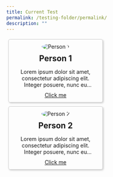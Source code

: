 ```yaml
---
title: Current Test
permalink: /testing-folder/permalink/
description: ""
---
```

<style>
.card-container {
  display: flex;
  flex-wrap: wrap;
}

.card {
  width: 45%;
  margin: 1%;
  padding: 10px;
  border: 1px solid #ccc;
  border-radius: 5px;
  box-shadow: 2px 2px 4px #ccc;
  text-align: center;
}

.card img {
  max-width: 100%;
  height: auto;
  border-radius: 50%;
}

.card h2 {
  margin-top: 10px;
  margin-bottom: 5px;
}

.card p {
  margin-bottom: 10px;
  overflow: hidden;
  text-overflow: ellipsis;
  display: -webkit-box;
  -webkit-line-clamp: 3;
  -webkit-box-orient: vertical;
}

.card a {
  
}


</style>

<div class="card-container">
  <div class="card">
    <img alt="Person 1" src="person1.jpg">
    <h2>Person 1</h2>
    <p>Lorem ipsum dolor sit amet, consectetur adipiscing elit. Integer posuere, nunc eu malesuada gravida, turpis mi dapibus elit, eu volutpat nisl justo non urna.</p>
    <a href="#">Click me</a>
  </div>
  
  <div class="card">
    <img alt="Person 2" src="person2.jpg">
    <h2>Person 2</h2>
    <p>Lorem ipsum dolor sit amet, consectetur adipiscing elit. Integer posuere, nunc eu malesuada gravida, turpis mi dapibus elit, eu volutpat nisl justo non urna. Lorem ipsum dolor sit amet, consectetur adipiscing elit. Integer posuere, nunc eu malesuada gravida, turpis mi dapibus elit, eu volutpat nisl justo non urna.</p>
    <a href="#">Click me</a>
  </div>
</div>
